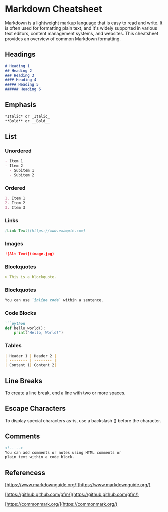 # Markdown Cheatsheet

Markdown is a lightweight markup language that is easy to read and write. It is often used for formatting plain text, and it's widely supported in various text editors, content management systems, and websites. This cheatsheet provides an overview of common Markdown formatting.

## Headings

```markdown
# Heading 1
## Heading 2
### Heading 3
#### Heading 4
##### Heading 5
###### Heading 6
```
## Emphasis
```markdown
*Italic* or _Italic_ 
**Bold** or __Bold__
```

## List
### Unordered
```markdown
- Item 1
- Item 2
  - Subitem 1
  - Subitem 2
```

### Ordered
```markdown
1. Item 1
2. Item 2
3. Item 3
```
### Links
```markdown
[Link Text](https://www.example.com)
```
### Images
```markdown
![Alt Text](image.jpg)
```
### Blockquotes
```markdown
> This is a blockquote.
```
### Blockquotes
```markdown
You can use `inline code` within a sentence.
```
### Code Blocks

```markdown
```python
def hello_world():
    print("Hello, World!")
```
### Tables
```markdown
| Header 1 | Header 2 |
| -------- | -------- |
| Content 1| Content 2|
```
## Line Breaks

To create a line break, end a line with two or more spaces.

## Escape Characters

To display special characters as-is, use a backslash () 
before the character.

## Comments
```markdown
<!-- -->
You can add comments or notes using HTML comments or 
plain text within a code block.
```
## Referencess

[https://www.markdownguide.org/](https://www.markdownguide.org/)

[https://github.github.com/gfm/](https://github.github.com/gfm/)

[https://commonmark.org/](https://commonmark.org/)


